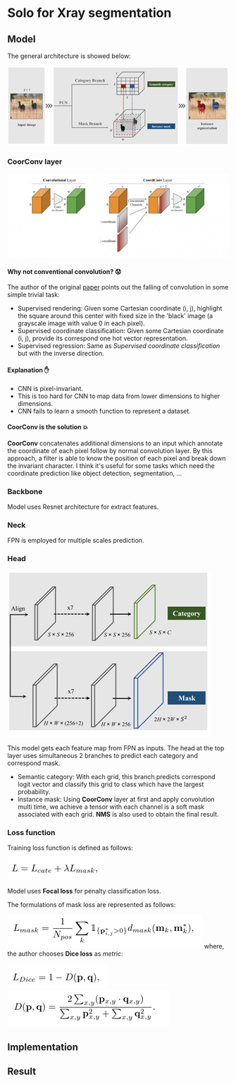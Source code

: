 # Solo for Xray segmentation

## Model
The general architecture is showed below:

![solo](images/solo.png)
### CoorConv layer

![CoorConv](images/CoorConv.jpeg)
#### Why not conventional convolution? :worried:

The author of the original [paper](https://arxiv.org/pdf/1807.03247.pdf) points out the falling of convolution in some simple trivial task:

- Supervised rendering: Given some Cartesian coordinate (i, j), highlight the square around this center with fixed size in the 'black' image (a grayscale image with value 0 in each pixel).
- Supervised coordinate classification: Given some Cartesian coordinate (i, j), provide its correspond one hot vector representation.
- Supervised regression: Same as *_Supervised coordinate classification_* but with the inverse direction.

#### Explanation :raised_hand:

- CNN is pixel-invariant.
- This is too hard for CNN to map data from lower dimensions to higher dimensions.
- CNN fails to learn a smooth function to represent a dataset.

#### **CoorConv** is the solution :boom:

 **CoorConv** concatenates additional dimensions to an input which annotate the coordinate of each pixel follow by normal convolution layer. By this
approach, a filter is able to know the position of each pixel and break down the invariant character. I think it's useful for some tasks which need the 
coordinate prediction like object detection, segmentation, ...
### Backbone
Model uses Resnet architecture for extract features.
### Neck
FPN is employed for multiple scales prediction.
### Head
![head](images/head.png)

This model gets each feature map from FPN as inputs. The head at the top layer uses
simultaneous 2 branches to predict each category and correspond mask.  
- Semantic category:
  With each grid, this branch predicts correspond logit vector and classify this grid to class which have the largest probability.
- Instance mask:
  Using **CoorConv** layer at first and apply convolution multi time, we achieve a tensor with each channel is a soft mask associated with each grid. **NMS** is also used to obtain the final result.
### Loss function
Training loss function is defined as follows:

![loss](images/loss1.png)

Model uses **Focal loss** for penalty classification loss.

The formulations of mask loss are represented as follows:

![](images/loss2.png)
where, the author chooses **Dice loss** as *_metric_*:

![](images/loss3.png)
![](images/loss4.png)

## Implementation

## Result
